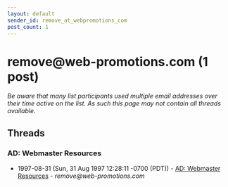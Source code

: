 ```yaml
---
layout: default
sender_id: remove_at_webpromotions_com
post_count: 1
---
```


# remove<span>@</span>web-promotions.com (1 post)

_Be aware that many list participants used multiple email addresses over their time active on the list. As such this page may not contain all threads available._

## Threads

### AD: Webmaster Resources
+ 1997-08-31 (Sun, 31 Aug 1997 12:28:11 -0700 (PDT)) - [AD: Webmaster Resources](/archive/1997/08/44e9f8935cbf04f79ff539aea25f21bd76c6da5c0793577fdbc998a2ef4fcedd) - _remove@web-promotions.com_

